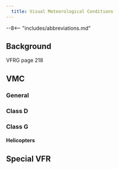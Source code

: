```yaml
---
  title: Visual Meteorological Conditions
---
```


--8<-- "includes/abbreviations.md"

## Background
VFRG page 218

## VMC
### General
### Class D
### Class G
#### Helicopters
## Special VFR